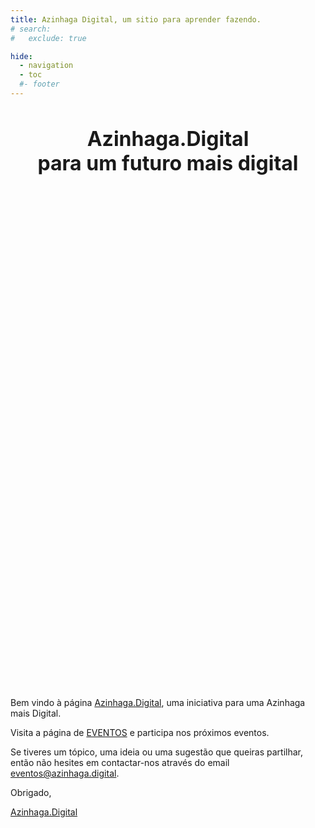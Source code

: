 ```yaml
---
title: Azinhaga Digital, um sitio para aprender fazendo.
# search:
#   exclude: true

hide:
  - navigation
  - toc
  #- footer
---
```


<style>
  body {
      /*background-image: url("/assets/images/background/close-up-of-green-leaves-on-blurred-leaf-background-free-photo.jpeg");*/
      /*background-color: #cccccc;*/
      /*background-position: center;*/
      /*background-repeat: no-repeat;*/
      /*background-size: cover;*/
      /*-webkit-backdrop-filter: blur(5px);*/
      /*backdrop-filter: blur(8px);*/
  }

  .hero-image {
      background-image: url("/assets/images/background/azinhaga-river-and-boats.jpeg");
          /*# image source http://www.eugostodesantarem.pt/*/
      height: 20vh;
      background-position: center;
      background-repeat: no-repeat;
      background-size: cover;
      position: relative;
      /*background-color: rgba(155, 155, 155, 0.1);*/
      /*webkit-backdrop-filter: blur(5px);*/
      /*backdrop-filter: blur(8px);*/

  }

  .hero-text {
      text-align: center;
      /*position: absolute;*/
      /*top: 50%;*/
      /*left: 50%;*/
      /*transform: translate(-50%, -50%);*/
  }
</style>

<div class="hero-text">
    <h1 style="font-size:2.0rem;">
        <strong>Azinhaga.Digital</strong><br>
        para um futuro mais digital</h1>
</div>

<div class="hero-image"></div>

Bem vindo à página [Azinhaga.Digital](https://azinhaga.digital/), uma iniciativa para uma Azinhaga mais Digital.

Visita a página de [EVENTOS](/eventos/) e participa nos próximos eventos.

Se tiveres um tópico, uma ideia ou uma sugestão que queiras partilhar, então não hesites em contactar-nos através do email [eventos@azinhaga.digital](mailto:eventos@azinhaga.digital).

Obrigado,

[Azinhaga.Digital](https://azinhaga.digital)
